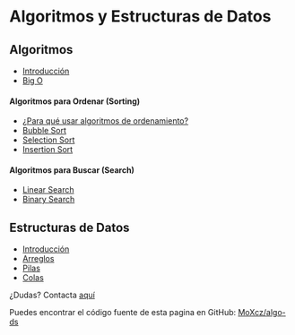 # Algoritmos y Estructuras de Datos


## Algoritmos

- [Introducción](/pages/algo/intro)
- [Big O](/pages/algo/bigO)

#### Algoritmos para Ordenar (Sorting)

- [¿Para qué usar algoritmos de ordenamiento?](/pages/algo/sort)
- [Bubble Sort](/pages/algo/bubble-sort)
- [Selection Sort](/pages/algo/selection-sort)
- [Insertion Sort](/pages/algo/insertion-sort)

#### Algoritmos para Buscar (Search)

- [Linear Search](/pages/algo/linear-search)
- [Binary Search](/pages/algo/binary-search)

## Estructuras de Datos

- [Introducción](/pages/ds/intro)
- [Arreglos](/pages/ds/array)
- [Pilas](/pages/ds/stack)
- [Colas](/pages/ds/queue)

¿Dudas? Contacta [aquí](/contact)

Puedes encontrar el código fuente de esta pagina en GitHub: [MoXcz/algo-ds](https://github.com/MoXcz/algo-ds)
